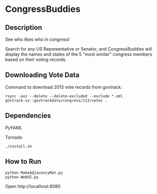 CongressBuddies
===============

Description
-----------
See who likes who in congress!

Search for any US Representative or Senator, and CongressBuddies will display the names and states of the 5 "most similar" congress members based on their voting records.

Downloading Vote Data
---------------------
Command to download 2013 vote records from govtrack:
    
    rsync -avz --delete --delete-excluded --exclude *.xml govtrack.us::govtrackdata/congress/113/votes .

Dependencies
------------
PyYAML

Tornado

    ./install.sh 

How to Run
----------
    python MakeAdjacencyMat.py
    python WebUI.py
Open http://localhost:8080
